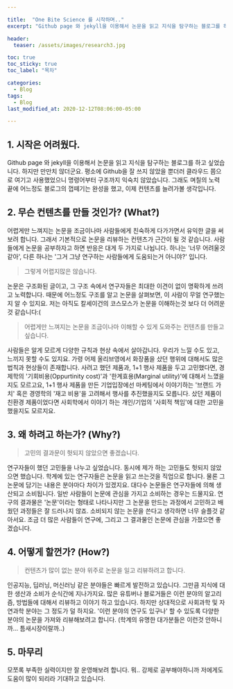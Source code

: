 ```yaml
---

title:  "One Bite Science 를 시작하며.."
excerpt: "Github page 와 jekyll을 이용해서 논문을 읽고 지식을 탐구하는 블로그를 하고 싶었습니다."

header:
  teaser: /assets/images/research3.jpg

toc: true
toc_sticky: true
toc_label: "목차"

categories:
  - Blog
tags:
  - Blog
last_modified_at: 2020-12-12T08:06:00-05:00

---
```


## 1. 시작은 어려웠다.

Github page 와 jekyll을 이용해서 논문을 읽고 지식을 탐구하는 블로그를 하고 싶었습니다. 하지만 만만치 않더군요. 평소에 Github을 잘 쓰지 않았을 뿐더러 클라우드 쯤으로 여기고 사용했었으니 명령어부터 구조까지 익숙치 않았습니다. 그래도 며칠의 노력 끝에 어느정도 블로그의 껍떼기는 완성을 했고, 이제 컨텐츠를 늘려가볼 생각입니다. 

## 2. 무슨 컨텐츠를 만들 것인가? (What?) 

어렵게만 느껴지는 논문을 조금이나마 사람들에게 친숙하게 다가가면서 유익한 글을 써보려 합니다. 그래서 기본적으로 논문을 리뷰하는 컨텐츠가 근간이 될 것 같습니다. 사람들에게 논문을 공부하자고 하면 반응은 대게 두 가지로 나뉩니다. 하나는 '너무 어려울것 같아', 다른 하나는 '그거 그냥 연구하는 사람들에게 도움되는거 아니야?' 입니다. 

> 그렇게 어렵지많은 않습니다.

논문은 구조화된 글이고, 그 구조 속에서 연구자들은 최대한 이견이 없이 명확하게 쓰려고 노력합니다. 때문에 어느정도 구조를 알고 논문을 살펴보면, 이 사람이 무얼 연구했는지 알 수 있지요. 저는 아직도 칼세이건의 코스모스가 논문을 이해하는것 보다 더 어려운것 같습니다:(

> 어렵게만 느껴지는 논문을 조금이나마 이해할 수 있게 도와주는 컨텐츠를 만들고 싶습니다. 

사람들은 알게 모르게 다양한 규칙과 현상 속에서 살아갑니다. 우리가 느낄 수도 있고, 느끼지 못할 수도 있지요. 가령 어제 올리브영에서 화장품을 샀던 행위에 대해서도 많은 법칙과 현상들이 존재합니다. 사려고 했던 제품과, 1+1 행사 제품을 두고 고민했다면, 경제학의 '기회비용(Oppurtinity cost)'과 '한계효용(Marginal utility)'에 대해서 느꼈을지도 모르고요, 1+1 행사 제품을 만든 기업입장에선 마케팅에서 이야기하는 '브랜드 가치' 혹은 경영학의 '재고 비용'을 고려해서 행사를 추진했을지도 모릅니다.
샀던 제품이 친환경 제품이었다면 사회학에서 이야기 하는 개인/기업의 '사회적 책임'에 대한 고민을 했을지도 모르지요. 

## 3. 왜 하려고 하는가? (Why?)

> 고민의 결과문이 헛되지 않았으면 좋겠습니다.

연구자들이 했던 고민들을 나누고 싶었습니다. 동시에 제가 하는 고민들도 헛되지 않았으면 했습니다. 학계에 있는 연구자들은 논문을 읽고 쓰는것을 직업으로 합니다. 물론 그 논문에 담기는 내용은 분야마다 차이가 있겠지요. 대다수 논문들은 연구자들에 의해 생산되고 소비됩니다. 일반 사람들이 논문에 관심을 가지고 소비하는 경우는 드물지요. 연구의 결과물은 '논문'이라는 형태로 나타나지만 그 논문을 만드는 과정에서 고민하고 배웠던 과정들은 잘 드러나지 않죠. 소비되지 않는 논문을 쓴다고 생각하면 너무 슬플것 같아서요.
조금 더 많은 사람들이 연구에, 그리고 그 결과물인 논문에 관심을 가졌으면 좋겠습니다.

## 4. 어떻게 할껀가? (How?)

> 컨텐츠가 많이 없는 분야 위주로 논문을 일고 리뷰하려고 합니다.

인공지능, 딥러닝, 머신러닝 같은 분야들은 빠르게 발전하고 있습니다. 그만큼 지식에 대한 생산과 소비가 순식간에 지나가지요. 많은 유튜버나 블로거들은 이런 분야의 알고리즘, 방법들에 대해서 리뷰하고 이야기 하고 있습니다. 하지만 상대적으로 사회과학 및 자연과학 분야는 그 정도가 덜 하지요. '이런 분야의 연구도 있구나' 할 수 있도록 다양한 분야의 논문을 가져와 리뷰해보려고 합니다. (학계의 유명한 대가분들은 이런것 안하니까... 틈새시장이랄까..)

## 5. 마무리

모쪼록 부족한 실력이지만 잘 운영해보려 합니다. 뭐.. 강제로 공부해야하니까 저에게도 도움이 많이 되리라 기대하고 있습니다.
